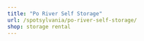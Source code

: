 ```yaml
---
title: "Po River Self Storage"
url: /spotsylvania/po-river-self-storage/
shop: storage rental
---
```

